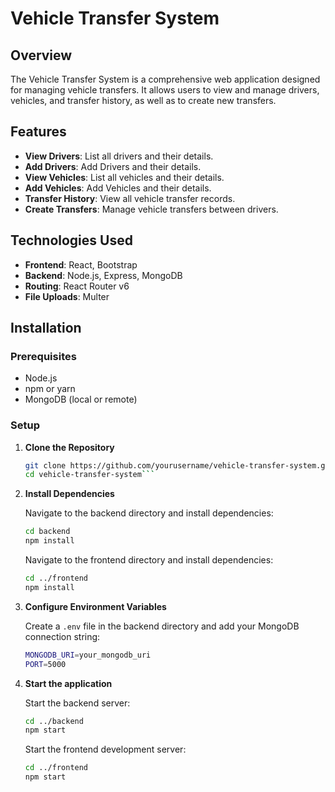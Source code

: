 # Vehicle Transfer System

## Overview

The Vehicle Transfer System is a comprehensive web application designed for managing vehicle transfers. It allows users to view and manage drivers, vehicles, and transfer history, as well as to create new transfers.

## Features

- **View Drivers**: List all drivers and their details.
- **Add Drivers**: Add Drivers and their details.
- **View Vehicles**: List all vehicles and their details.
- **Add Vehicles**: Add Vehicles and their details.
- **Transfer History**: View all vehicle transfer records.
- **Create Transfers**: Manage vehicle transfers between drivers.

## Technologies Used

- **Frontend**: React, Bootstrap
- **Backend**: Node.js, Express, MongoDB
- **Routing**: React Router v6
- **File Uploads**: Multer

## Installation

### Prerequisites

- Node.js
- npm or yarn
- MongoDB (local or remote)

### Setup

1. **Clone the Repository**

   ```bash
   git clone https://github.com/yourusername/vehicle-transfer-system.git
   cd vehicle-transfer-system```

2. **Install Dependencies**

    Navigate to the backend directory and install dependencies:
    ```bash
    cd backend
    npm install
    ```
    Navigate to the frontend directory and install dependencies:
    ``` bash
    cd ../frontend
    npm install
    ```

3. **Configure Environment Variables**

    Create a `.env` file in the backend directory and add your MongoDB connection string:
    ```bash
    MONGODB_URI=your_mongodb_uri
    PORT=5000
    ```

4. **Start the application**

    Start the backend server:
    ```bash
    cd ../backend
    npm start
    ```
    Start the frontend development server:

    ```bash
    cd ../frontend
    npm start
    ```

    
